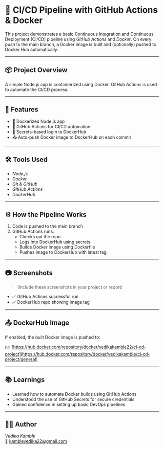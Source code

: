# 🚀 CI/CD Pipeline with GitHub Actions & Docker

This project demonstrates a basic Continuous Integration and Continuous Deployment (CI/CD) pipeline using *GitHub Actions* and *Docker*. On every push to the main branch, a Docker image is built and (optionally) pushed to Docker Hub automatically.

---

## 📦 Project Overview

A simple Node.js app is containerized using Docker. GitHub Actions is used to automate the CI/CD process.

---

## 🧱 Features

- 🐳 Dockerized Node.js app
- 🤖 GitHub Actions for CI/CD automation
- 🔐 Secrets-based login to DockerHub
- 📤 Auto-push Docker image to DockerHub on each commit

---

## 🛠️ Tools Used

- *Node.js*
- *Docker*
- *Git & GitHub*
- *GitHub Actions*
- *DockerHub*

---

## ⚙️ How the Pipeline Works

1. Code is pushed to the main branch
2. GitHub Actions runs:
   - Checks out the repo
   - Logs into DockerHub using secrets
   - Builds Docker image using Dockerfile
   - Pushes image to DockerHub with latest tag

---

## 📷 Screenshots

> (Include these screenshots in your project or report)

- ✅ GitHub Actions successful run
- ✅ DockerHub repo showing image tag

---

## 📤 DockerHub Image

If enabled, the built Docker image is pushed to:

👉 [https://hub.docker.com/repository/docker/vedikakamble22/ci-cd-project](https://hub.docker.com/repository/docker/vedikakamble/ci-cd-project/general)

---

## 📚 Learnings

- Learned how to automate Docker builds using GitHub Actions
- Understood the use of GitHub Secrets for secure credentials
- Gained confidence in setting up basic DevOps pipelines

---

## 🙋‍♀️ Author

*Vedika Kamble*  
📧 kamblevedika22@gmail.com
